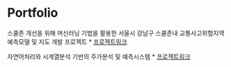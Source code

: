 # Portfolio

스쿨존 개선을 위해 머신러닝 기법을 활용한 서울시 강남구 스쿨존내 교통사고위험지역 예측모델 및 지도 개발 프로젝트 * [프로젝트링크](https://github.com/kimseojeong6533/SZ-Wannabe/blob/master/%EC%8A%A4%EC%BF%A8%EC%A1%B4%EC%9C%84%ED%97%98%EC%98%88%EC%B8%A1_EDA_Modeling_Mapping.ipynb)


자연어처리와 시계열분석 기반의 주가분석 및 예측시스템 * [프로젝트링크](https://github.com/ejihoon6065/Project_TurnAround/tree/master/NLP)




